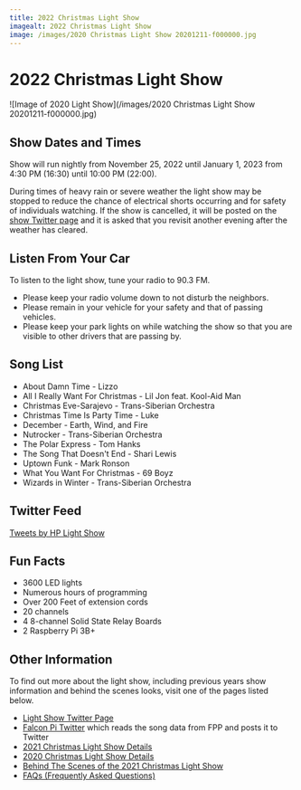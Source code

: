 ```yaml
---
title: 2022 Christmas Light Show
imagealt: 2022 Christmas Light Show
image: /images/2020 Christmas Light Show 20201211-f000000.jpg
---
```


# 2022 Christmas Light Show

![Image of 2020 Light Show](/images/2020 Christmas Light Show 20201211-f000000.jpg)

## Show Dates and Times

Show will run nightly from November 25, 2022 until January 1, 2023
from 4:30 PM (16:30) until 10:00 PM (22:00).

During times of heavy rain or severe weather the light show may be stopped to reduce the
chance of electrical shorts occurring and for safety of individuals watching.
If the show is cancelled, it will be posted on the
<a href="https://twitter.com/hplightshow" target="_blank">show Twitter page</a> and
it is asked that you revisit another evening after the weather has cleared.

## Listen From Your Car

To listen to the light show, tune your radio to 90.3 FM.

* Please keep your radio volume down to not disturb the neighbors.
* Please remain in your vehicle for your safety and that of passing vehicles.
* Please keep your park lights on while watching the show so that you are visible to other
drivers that are passing by.

## Song List 

* About Damn Time - Lizzo
* All I Really Want For Christmas - Lil Jon feat. Kool-Aid Man
* Christmas Eve-Sarajevo - Trans-Siberian Orchestra
* Christmas Time Is Party Time - Luke
* December - Earth, Wind, and Fire
* Nutrocker - Trans-Siberian Orchestra
* The Polar Express - Tom Hanks
* The Song That Doesn't End - Shari Lewis
* Uptown Funk - Mark Ronson
* What You Want For Christmas - 69 Boyz
* Wizards in Winter - Trans-Siberian Orchestra

## Twitter Feed

<a class="twitter-timeline" data-lang="en" data-height="500" data-theme="dark"
    href="https://twitter.com/hplightshow?ref_src=twsrc%5Etfw">Tweets by HP Light Show</a>
<script async src="https://platform.twitter.com/widgets.js" charset="utf-8"></script>

## Fun Facts

* 3600 LED lights
* Numerous hours of programming
* Over 200 Feet of extension cords
* 20 channels
* 4 8-channel Solid State Relay Boards
* 2 Raspberry Pi 3B+

## Other Information

To find out more about the light show, including previous years show information and behind the
scenes looks, visit one of the pages listed below.

* <a href="https://twitter.com/hplightshow" target="_blank">Light Show Twitter Page</a>
* [Falcon Pi Twitter](/projects/falcon-pi-twitter) which reads the song data from FPP and posts it to Twitter
* [2021 Christmas Light Show Details](/projects/christmas-light-show/2021christmas)
* [2020 Christmas Light Show Details](/projects/christmas-light-show/2020christmas)
* <a href="https://youtu.be/sbbEQJ80q0I" target="_blank">Behind The Scenes of the 2021 Christmas Light Show</a>
* [FAQs (Frequently Asked Questions)](/projects/christmas-light-show/faq)
